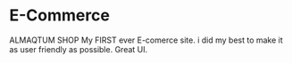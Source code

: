 # E-Commerce
ALMAQTUM SHOP
My FIRST ever E-comerce site.
i did my best to make it as user friendly as possible. 
Great UI.

